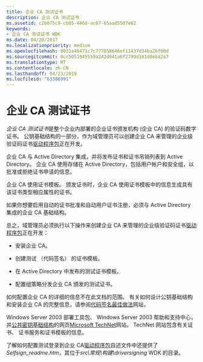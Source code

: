 ```yaml
---
title: 企业 CA 测试证书
description: 企业 CA 测试证书
ms.assetid: c2b075c9-cb85-446d-ac07-65aad5507e62
keywords:
- 企业 CA 测试证书 WDK
ms.date: 04/20/2017
ms.localizationpriority: medium
ms.openlocfilehash: 8031a46471c7c777058646ef11437d34ba26f00d
ms.sourcegitcommit: 0cc5051945559a242d941a6f2799d161d8eba2a7
ms.translationtype: MT
ms.contentlocale: zh-CN
ms.lasthandoff: 04/23/2019
ms.locfileid: "63386991"
---
```

# <a name="enterprise-ca-test-certificate"></a>企业 CA 测试证书


*企业 CA 测试证书*是整个企业内部署的企业证书颁发机构 (企业 CA) 的验证码数字证书。 公钥基础结构的一部分，作为域管理员可以创建企业 CA 来管理的企业级验证码证书[驱动程序包](driver-packages.md)正在开发。

企业 CA 与 Active Directory 集成，并将发布证书和证书吊销列表到 Active Directory。 企业 CA 使用存储在 Active Directory，包括用户帐户和安全组，以批准或拒绝证书申请的信息。

企业 CA 使用证书模板。 颁发证书时，企业 CA 使用证书模板中的信息生成具有该证书类型相应属性的证书。

如果你想要启用自动的证书批准和自动用户证书注册，必须与 Active Directory 集成的企业 CA 基础结构。

总之，域管理员必须执行以下操作来创建企业 CA 来管理的企业级验证码证书[驱动程序包](driver-packages.md)正在开发：

-   安装企业 CA。

-   创建测试 （代码签名） 的证书模板。

-   在 Active Directory 中发布的测试证书模板。

-   配置组策略分发企业 CA 颁发的测试证书。

如何配置企业 CA 的详细的信息不在此文档的范围。 有关如何设计公钥基础结构和安装企业 CA 的完整信息，请参阅[代码签名最佳做法](https://go.microsoft.com/fwlink/p/?linkid=68250)网站，

Windows Server 2003 部署工具包、 Windows Server 2003 帮助和支持中心，并[公共密钥基础结构](https://go.microsoft.com/fwlink/p/?linkid=62645)的网页[Microsoft TechNet](https://go.microsoft.com/fwlink/p/?linkid=62647)网站。 TechNet 网站包含有关证书、 证书服务和证书模板的信息。

了解如何配置测试登录到企业 CA[驱动程序包](driver-packages.md)自述文件中还提供了*Selfsign_readme.htm*，其位于*src\\常规\\构建\\driversigning* WDK 的目录。

 

 





